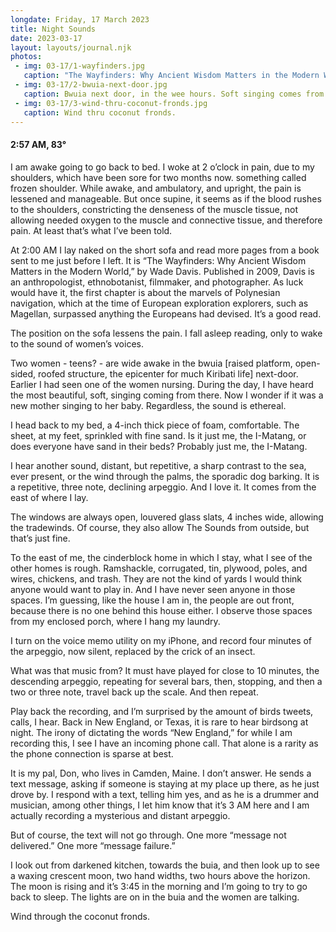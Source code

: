 ```yaml
---
longdate: Friday, 17 March 2023
title: Night Sounds
date: 2023-03-17
layout: layouts/journal.njk
photos:
 - img: 03-17/1-wayfinders.jpg
   caption: "The Wayfinders: Why Ancient Wisdom Matters in the Modern World, by Wade Davis. A good read at the end of a long day. Or when you wake up in the middle of the night."
 - img: 03-17/2-bwuia-next-door.jpg
   caption: Bwuia next door, in the wee hours. Soft singing comes from within. Or incessant pop music, played LOUD.
 - img: 03-17/3-wind-thru-coconut-fronds.jpg
   caption: Wind thru coconut fronds.
---
```

#### 2:57 AM, 83°

I am awake going to go back to bed. I woke at 2 o’clock in pain, due to my shoulders, which have been sore for two months now. something called frozen shoulder. While awake, and ambulatory, and upright, the pain is lessened and manageable. But once supine, it seems as if the blood rushes to the shoulders, constricting the denseness of the muscle tissue, not allowing needed oxygen to the muscle and connective tissue, and therefore pain. At least that’s what I’ve been told.

At 2:00 AM I lay naked on the short sofa and read more pages from a book sent to me just before I left. It is “The Wayfinders: Why Ancient Wisdom Matters in the Modern World,” by Wade Davis. Published in 2009, Davis is an anthropologist, ethnobotanist, filmmaker, and photographer. As luck would have it, the first chapter is about the marvels of Polynesian navigation, which at the time of European exploration explorers, such as Magellan, surpassed anything the Europeans had devised. It’s a good read.

The position on the sofa lessens the pain. I fall asleep reading, only  to wake to the sound of women’s voices.

Two women - teens?  - are wide awake in the bwuia [raised platform, open-sided, roofed structure, the epicenter for much Kiribati life] next-door. Earlier I had seen one of the women nursing. During the day, I have heard the most beautiful, soft, singing coming from there. Now I wonder if it was a new mother singing to her baby. Regardless, the sound is ethereal.

I head back to my bed, a 4-inch thick piece of foam, comfortable. The sheet, at my feet, sprinkled with fine sand. Is it just me, the I-Matang, or does everyone have sand in their beds? Probably just me, the I-Matang.

I hear another sound, distant, but repetitive, a sharp contrast to the sea, ever present, or the wind through the palms, the sporadic dog barking. It is a repetitive, three note, declining arpeggio. And I love it. It comes from the east of where I lay.

The windows are always open, louvered glass slats, 4 inches wide, allowing the tradewinds. Of course, they also allow The Sounds from outside, but that’s just fine.

To the east of me, the cinderblock home in which I stay, what I see of the other homes is rough. Ramshackle, corrugated, tin, plywood, poles, and wires, chickens, and trash. They are not the kind of yards I would think anyone would want to play in. And I have never seen anyone in those spaces. I’m guessing, like the house I am in, the people are out front, because there is no one behind this house either. I observe those spaces from my enclosed porch, where I hang my laundry.

I turn on the voice memo utility on my iPhone, and record four minutes of the arpeggio, now silent, replaced by the crick of an insect.

What was that music from? It must have played for close to 10 minutes, the descending arpeggio, repeating for several bars, then, stopping, and then a two or three note, travel back up the scale. And then repeat.

Play back the recording, and I’m surprised by the amount of birds tweets, calls, I hear. Back in New England, or Texas, it is rare to hear birdsong at night. The irony of dictating the words “New England,” for while I am recording this, I see I have an incoming phone call. That alone is a rarity as the phone connection is sparse at best.

It is my pal, Don, who lives in Camden, Maine. I don’t answer. He sends a text message, asking if someone is staying at my place up there, as he just drove by. I respond with a text, telling him yes, and as he is a drummer and musician, among other things, I let him know that it’s 3 AM here and I am actually recording a mysterious and distant arpeggio.

But of course, the text will not go through. One more “message not delivered.” One more “message failure.”

I look out from darkened kitchen, towards the buia, and then look up to see a waxing crescent moon, two hand widths, two hours above the horizon. The moon is rising and it’s 3:45 in the morning and I’m going to try to go back to sleep. The lights are on in the buia  and the women are talking.

Wind through the coconut fronds.
